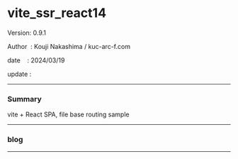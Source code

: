 ﻿# vite_ssr_react14

 Version: 0.9.1

 Author  : Kouji Nakashima / kuc-arc-f.com

 date    : 2024/03/19 

 update  :

***
### Summary

vite + React SPA, file base routing sample

***
### blog 

***


